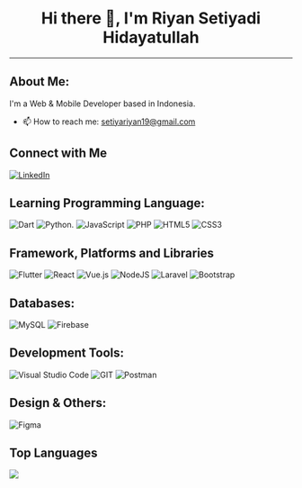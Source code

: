 <h1 align="center">Hi there 👋, I'm Riyan Setiyadi Hidayatullah</h1>

---

## About Me:
I'm a Web & Mobile Developer based in Indonesia.
<br>
- 📫 How to reach me: setiyariyan19@gmail.com


## Connect with Me
[![LinkedIn](https://img.shields.io/badge/LinkedIn-%230077B5.svg?logo=linkedin&logoColor=white)](https://www.linkedin.com/in/riyan-setiyadi-hidayatullah/) 

## Learning Programming Language:
![Dart](https://img.shields.io/badge/dart-%230175C2.svg?style=for-the-badge&logo=dart&logoColor=white) ![Python](https://img.shields.io/badge/python-%2320232a.svg?style=for-the-badge&logo=python&logoColor=%23F7DF1E). ![JavaScript](https://img.shields.io/badge/javascript-%23323330.svg?style=for-the-badge&logo=javascript&logoColor=%23F7DF1E) ![PHP](https://img.shields.io/badge/php-%23777BB4.svg?style=for-the-badge&logo=php&logoColor=white) ![HTML5](https://img.shields.io/badge/html5-%23E34F26.svg?style=for-the-badge&logo=html5&logoColor=white) ![CSS3](https://img.shields.io/badge/css3-%231572B6.svg?style=for-the-badge&logo=css3&logoColor=white)

## Framework, Platforms and Libraries
![Flutter](https://img.shields.io/badge/Flutter-%2302569B.svg?style=for-the-badge&logo=Flutter&logoColor=white) ![React](https://img.shields.io/badge/react-%2320232a.svg?style=for-the-badge&logo=react&logoColor=%2361DAFB) ![Vue.js](https://img.shields.io/badge/vuejs-%2335495e.svg?style=for-the-badge&logo=vuedotjs&logoColor=%234FC08D) ![NodeJS](https://img.shields.io/badge/node.js-6DA55F?style=for-the-badge&logo=node.js&logoColor=white) ![Laravel](https://img.shields.io/badge/laravel-%23FF2D20.svg?style=for-the-badge&logo=laravel&logoColor=white) ![Bootstrap](https://img.shields.io/badge/bootstrap-%23563D7C.svg?style=for-the-badge&logo=bootstrap&logoColor=white) 

## Databases:
![MySQL](https://img.shields.io/badge/mysql-%2300f.svg?style=for-the-badge&logo=mysql&logoColor=white) ![Firebase](https://img.shields.io/badge/firebase-%23039BE5.svg?style=for-the-badge&logo=firebase)

## Development Tools: 
![Visual Studio Code](https://img.shields.io/badge/Visual%20Studio%20Code-0078d7.svg?style=for-the-badge&logo=visual-studio-code&logoColor=white) ![GIT](https://img.shields.io/badge/git-%23F05033.svg?style=for-the-badge&logo=git&logoColor=white) ![Postman](https://img.shields.io/badge/Postman-FF6C37?style=for-the-badge&logo=postman&logoColor=white) 

## Design & Others:
![Figma](https://img.shields.io/badge/figma-%23F24E1E.svg?style=for-the-badge&logo=figma&logoColor=white)

## Top Languages
![](https://github-readme-stats.vercel.app/api/top-langs/?username=riyansetiyadi&theme=gotham&hide_border=false&include_all_commits=true&count_private=true&layout=compact&exclude_repo=*.ipynb)

